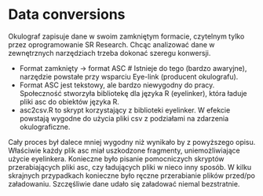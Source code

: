 # Data conversions

Okulograf zapisuje dane w swoim zamkniętym formacie, czytelnym tylko przez oprogramowanie SR Research.
Chcąc analizować dane w zewnętrznych narzędziach trzeba dokonać szeregu konwersji. 
* Format zamknięty -> format ASC # Istnieje do tego (bardzo awaryjne),
 narzędzie powstałe przy wsparciu Eye-link (producent okulografu).
* Format ASC jest tekstowy, ale bardzo niewygodny do pracy. 
Społeczność stworzyła bibliotekę dla języka R (eyelinker), która ładuje pliki asc do obiektów języka R.
* asc2csv.R to skrypt korzystający z biblioteki eyelinker. W efekcie powstają wygodne do użycia pliki csv
z podziałami na zdarzenia okulograficzne. 

Cały proces był dalece mniej wygodny niż wynikało by z powyższego opisu. Właściwie każdy plik asc miał uszkodzone fragmenty,
uniemożliwiające użycie eyelinkera. Konieczne było pisanie pomocniczych skryptów przerabiających pliki asc, czy ładujących 
pliki w nieco inny sposób. W kilku skrajnych przypadkach konieczne było ręczne przerabianie plików przed/po załadowaniu.
Szczęśliwie dane udało się załadować niemal bezstratnie. 


